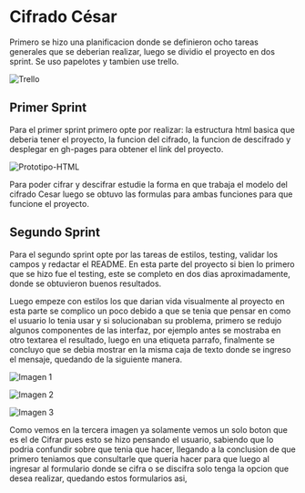 # Cifrado César

Primero se hizo una planificacion donde se definieron ocho tareas generales que se deberian realizar, luego se dividio el proyecto en dos sprint.
Se uso papelotes y tambien use trello.

![Trello](http://thumbs.subefotos.com/6b5b210808bf76a04d95e2136ec86ff0o.jpg "Sprint Trello")

## Primer Sprint
 Para el primer sprint primero opte por realizar: la estructura html basica que deberia tener el proyecto, la funcion del cifrado, la funcion de descifrado y desplegar en gh-pages para obtener el link del proyecto.

![Prototipo-HTML](http://thumbs.subefotos.com/2e3961c83fed5554d45892baf6c24bd4o.jpg "Estructura HTML base")

Para poder cifrar y descifrar estudie la forma en que trabaja el modelo del cifrado Cesar luego se obtuvo las formulas para ambas funciones para que funcione el proyecto.

## Segundo Sprint
Para el segundo sprint opte por las tareas de estilos, testing, validar los campos y redactar el README.
En esta parte del proyecto si bien lo primero que se hizo fue el testing, este se completo en dos dias aproximadamente, donde se obtuvieron buenos resultados.

Luego empeze con estilos los que darian vida visualmente al proyecto en esta parte se complico un poco debido a que se tenia que pensar en como el usuario lo tenia usar y si solucionaban su problema, primero se redujo algunos componentes de las interfaz, por ejemplo antes se mostraba en otro textarea el resultado, luego en una etiqueta parrafo, finalmente se concluyo que se debia mostrar en la misma caja de texto donde se ingreso el mensaje, quedando de la siguiente manera.

![Imagen 1](http://thumbs.subefotos.com/a3deaab61296126e3b96b432c893503do.jpg "Primer Protoripo")

![Imagen 2](http://thumbs.subefotos.com/a851daf65804f762a68434eeb536be7co.jpg "Segundo Prototipo")

![Imagen 3](http://thumbs.subefotos.com/8831d5cf81d7cf17682ea38751207f64o.jpg "Tercer Prototipo")

Como vemos en la tercera imagen ya solamente vemos un solo boton que es el de Cifrar pues esto se hizo pensando el usuario, sabiendo que lo podria confundir sobre que tenia que hacer, llegando a la conclusion de que primero teniamos que consultarle que queria hacer para que luego al ingresar al formulario donde se cifra o se discifra solo tenga la opcion que desea realizar, quedando estos formularios asi,




